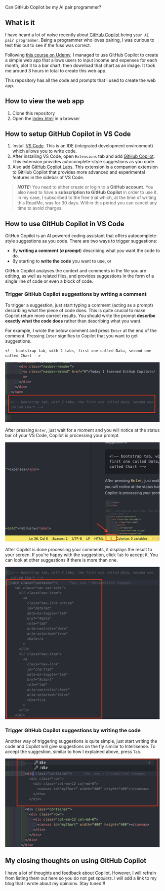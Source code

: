 Can GitHub Copilot be my AI pair programmer?

## What is it

I have heard a lot of noise recently about [GitHub Copilot](https://github.com/features/copilot) being `your AI  pair programmer`. Being a programmer who loves pairing, I was curious to test this out to see if the fuss was correct.

Following [this course on Udemy](https://www.udemy.com/course/github-copilot/), I managed to use GitHub Copilot to create a simple web app that allows users to input income and expenses for each month, plot it to a bar chart, then download that chart as an image. It took me around 3 hours in total to create this web app.

This repository has all the code and prompts that I used to create the web app.

## How to view the web app

1. Clone this repository
1. Open the [index.html](./index.html) in a browser

## How to setup GitHub Copilot in VS Code

1. Install [VS Code](https://code.visualstudio.com/download). This is an IDE (integrated development environment) which allows you to write code.
1. After installing VS Code, open `Extensions` tab and add [GitHub Copilot](https://marketplace.visualstudio.com/items?itemName=GitHub.copilot). This extension provides autocomplete-style suggestions as you code.
1. Also add [GitHub Copilot Labs](https://marketplace.visualstudio.com/items?itemName=GitHub.copilot-labs). This extension is a companion extension to GitHub Copilot that provides more advanced and experimental features in the sidebar of VS Code.

> **_NOTE:_** You need to either create or login to a **GitHub account**. You also need to have a **subscription to GitHub Copilot** in order to use it. In my case, I subscribed to the free trial which, at the time of writing this ReadMe, was for 30 days. Within this period you can cancel any time to avoid charges.

## How to use GitHub Copilot in VS Code

GitHub Copilot is an AI powered coding assistant that offers autocomplete-style suggestions as you code. There are two ways to trigger suggestions:

- By **writing a comment** (**_a prompt_**) describing what you want the code to do.
- By starting to **write the code** you want to use, or

GitHub Copilot analyses the context and comments in the file you are editing, as well as related files, and provides suggestions in the form of a single line of code or even a block of code.

### Trigger GitHub Copilot suggestions by writing a comment

To trigger a suggestion, just start typing a comment (acting as a prompt) describing what the piece of code does. This is quite crucial to make Copilot return more correct results. You should write the prompt **describe exactly what the code does** rather than describing what you want.

For example, I wrote the below comment and press `Enter` at the end of the comment. Pressing `Enter` signifies to Copilot that you want to get suggestions.

```
<!-- bootstrap tab, with 2 tabs, first one called Data, second one called Chart -->
```

<img src="./images/typing-comments.png" alt="Screenshot of typing comment to trigger Copilot suggestions" width="500px"/>

After pressing `Enter`, just wait for a moment and you will notice at the status bar of your VS Code, Copilot is processing your prompt.

<img src="./images/copilot-spinning.png" alt="Screenshot of Copilot processing comment" width="500px"/>

After Copilot is done processing your comments, it displays the result to your screen. If you're happy with the suggestion, click `Tab` to accept it. You can look at other suggestions if there is more than one.

<img src="./images/copilot-suggestions.png" alt="Screenshot of Copilot giving suggestions" width="500px"/>

### Trigger GitHub Copilot suggestions by writing the code

Another way of triggering suggestions is quite simple, just start writing the code and Copilot will give suggestions on the fly similar to Intellisense. To accept the suggestion, similar to how I explained above, press `Tab`.

<img src="./images/writing-code-to-trigger-suggestions.png" alt="Screenshot of triggering Copilot suggestions by writing the code" width="500px"/>

## My closing thoughts on using GitHub Copilot

I have a lot of thoughts and feedback about Copilot. However, I will refrain from listing them out here so you do not get _spoilers_. I will add a link to my blog that I wrote about my opinions. Stay tuned!!!
